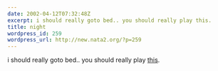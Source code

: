 ```yaml
---
date: 2002-04-12T07:32:48Z
excerpt: i should really goto bed.. you should really play this.
title: night
wordpress_id: 259
wordpress_url: http://new.nata2.org/?p=259
---
```


i should really goto bed.. you should really play <a href=
"http://www.shockwave.com/bin/content/shockwave.jsp?id=diamondmine">this</a>.
